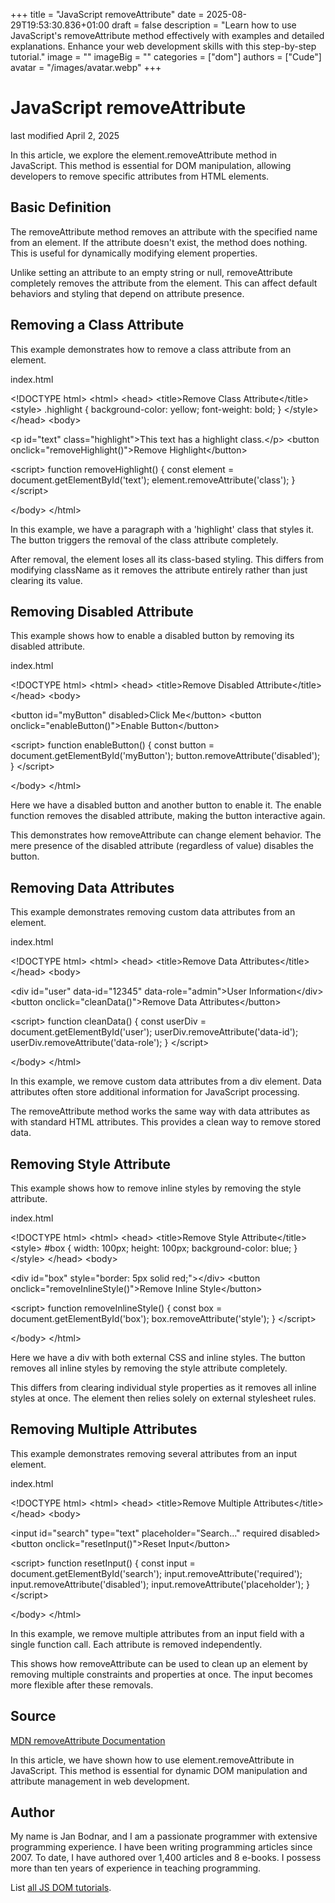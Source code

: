 +++
title = "JavaScript removeAttribute"
date = 2025-08-29T19:53:30.836+01:00
draft = false
description = "Learn how to use JavaScript's removeAttribute method effectively with examples and detailed explanations. Enhance your web development skills with this step-by-step tutorial."
image = ""
imageBig = ""
categories = ["dom"]
authors = ["Cude"]
avatar = "/images/avatar.webp"
+++

# JavaScript removeAttribute

last modified April 2, 2025

In this article, we explore the element.removeAttribute method in
JavaScript. This method is essential for DOM manipulation, allowing developers
to remove specific attributes from HTML elements.

## Basic Definition

The removeAttribute method removes an attribute with the specified
name from an element. If the attribute doesn't exist, the method does nothing.
This is useful for dynamically modifying element properties.

Unlike setting an attribute to an empty string or null, removeAttribute
completely removes the attribute from the element. This can affect default
behaviors and styling that depend on attribute presence.

## Removing a Class Attribute

This example demonstrates how to remove a class attribute from an element.

index.html
    

&lt;!DOCTYPE html&gt;
&lt;html&gt;
&lt;head&gt;
    &lt;title&gt;Remove Class Attribute&lt;/title&gt;
    &lt;style&gt;
        .highlight {
            background-color: yellow;
            font-weight: bold;
        }
    &lt;/style&gt;
&lt;/head&gt;
&lt;body&gt;

&lt;p id="text" class="highlight"&gt;This text has a highlight class.&lt;/p&gt;
&lt;button onclick="removeHighlight()"&gt;Remove Highlight&lt;/button&gt;

&lt;script&gt;
    function removeHighlight() {
        const element = document.getElementById('text');
        element.removeAttribute('class');
    }
&lt;/script&gt;

&lt;/body&gt;
&lt;/html&gt;

In this example, we have a paragraph with a 'highlight' class that styles it.
The button triggers the removal of the class attribute completely.

After removal, the element loses all its class-based styling. This differs from
modifying className as it removes the attribute entirely rather than just
clearing its value.

## Removing Disabled Attribute

This example shows how to enable a disabled button by removing its disabled
attribute.

index.html
    

&lt;!DOCTYPE html&gt;
&lt;html&gt;
&lt;head&gt;
    &lt;title&gt;Remove Disabled Attribute&lt;/title&gt;
&lt;/head&gt;
&lt;body&gt;

&lt;button id="myButton" disabled&gt;Click Me&lt;/button&gt;
&lt;button onclick="enableButton()"&gt;Enable Button&lt;/button&gt;

&lt;script&gt;
    function enableButton() {
        const button = document.getElementById('myButton');
        button.removeAttribute('disabled');
    }
&lt;/script&gt;

&lt;/body&gt;
&lt;/html&gt;

Here we have a disabled button and another button to enable it. The enable
function removes the disabled attribute, making the button interactive again.

This demonstrates how removeAttribute can change element behavior. The mere
presence of the disabled attribute (regardless of value) disables the button.

## Removing Data Attributes

This example demonstrates removing custom data attributes from an element.

index.html
    

&lt;!DOCTYPE html&gt;
&lt;html&gt;
&lt;head&gt;
    &lt;title&gt;Remove Data Attributes&lt;/title&gt;
&lt;/head&gt;
&lt;body&gt;

&lt;div id="user" data-id="12345" data-role="admin"&gt;User Information&lt;/div&gt;
&lt;button onclick="cleanData()"&gt;Remove Data Attributes&lt;/button&gt;

&lt;script&gt;
    function cleanData() {
        const userDiv = document.getElementById('user');
        userDiv.removeAttribute('data-id');
        userDiv.removeAttribute('data-role');
    }
&lt;/script&gt;

&lt;/body&gt;
&lt;/html&gt;

In this example, we remove custom data attributes from a div element. Data
attributes often store additional information for JavaScript processing.

The removeAttribute method works the same way with data attributes as with
standard HTML attributes. This provides a clean way to remove stored data.

## Removing Style Attribute

This example shows how to remove inline styles by removing the style attribute.

index.html
    

&lt;!DOCTYPE html&gt;
&lt;html&gt;
&lt;head&gt;
    &lt;title&gt;Remove Style Attribute&lt;/title&gt;
    &lt;style&gt;
        #box {
            width: 100px;
            height: 100px;
            background-color: blue;
        }
    &lt;/style&gt;
&lt;/head&gt;
&lt;body&gt;

&lt;div id="box" style="border: 5px solid red;"&gt;&lt;/div&gt;
&lt;button onclick="removeInlineStyle()"&gt;Remove Inline Style&lt;/button&gt;

&lt;script&gt;
    function removeInlineStyle() {
        const box = document.getElementById('box');
        box.removeAttribute('style');
    }
&lt;/script&gt;

&lt;/body&gt;
&lt;/html&gt;

Here we have a div with both external CSS and inline styles. The button removes
all inline styles by removing the style attribute completely.

This differs from clearing individual style properties as it removes all inline
styles at once. The element then relies solely on external stylesheet rules.

## Removing Multiple Attributes

This example demonstrates removing several attributes from an input element.

index.html
    

&lt;!DOCTYPE html&gt;
&lt;html&gt;
&lt;head&gt;
    &lt;title&gt;Remove Multiple Attributes&lt;/title&gt;
&lt;/head&gt;
&lt;body&gt;

&lt;input id="search" type="text" placeholder="Search..." required disabled&gt;
&lt;button onclick="resetInput()"&gt;Reset Input&lt;/button&gt;

&lt;script&gt;
    function resetInput() {
        const input = document.getElementById('search');
        input.removeAttribute('required');
        input.removeAttribute('disabled');
        input.removeAttribute('placeholder');
    }
&lt;/script&gt;

&lt;/body&gt;
&lt;/html&gt;

In this example, we remove multiple attributes from an input field with a single
function call. Each attribute is removed independently.

This shows how removeAttribute can be used to clean up an element by removing
multiple constraints and properties at once. The input becomes more flexible
after these removals.

## Source

[MDN removeAttribute Documentation](https://developer.mozilla.org/en-US/docs/Web/API/Element/removeAttribute)

In this article, we have shown how to use element.removeAttribute
in JavaScript. This method is essential for dynamic DOM manipulation and
attribute management in web development.

## Author

My name is Jan Bodnar, and I am a passionate programmer with extensive
programming experience. I have been writing programming articles since 2007.
To date, I have authored over 1,400 articles and 8 e-books. I possess more
than ten years of experience in teaching programming.

List [all JS DOM tutorials](/all/#dom).